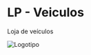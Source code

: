 LP - Veiculos
===

Loja de veículos

![Logotipo](http://s22.postimg.org/cb5pbsswx/logo_loja.png "LP Veículos")
